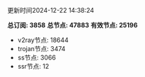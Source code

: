 更新时间2024-12-22 14:38:24

**总订阅: 3858**
**总节点: 47883**
**有效节点: 25196**
- v2ray节点: 18644
- trojan节点: 3474
- ss节点: 3066
- ssr节点: 12
